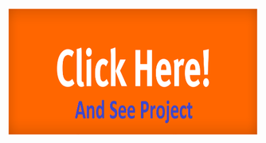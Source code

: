 <a href="https://anylink.aslambd.com/" target="_blank">
   <img src="include/click_me.png" width="auto" height="260">
</a>